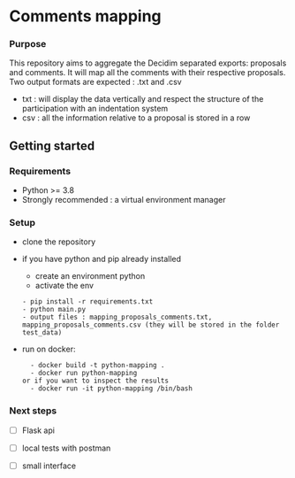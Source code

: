 # Comments mapping
### Purpose
This repository aims to aggregate the Decidim separated exports: proposals and comments. 
It will map all the comments with their respective proposals. 
Two output formats are expected : .txt and .csv 
- txt : will display the data vertically and respect the structure of the participation with an indentation system
- csv : all the information relative to a proposal is stored in a row

## Getting started 
### Requirements 
- Python >= 3.8
- Strongly recommended : a virtual environment manager

### Setup 
- clone the repository 
- if you have python and pip already installed 
    - create an environment python
    - activate the env
    ```
    - pip install -r requirements.txt
    - python main.py
    - output files : mapping_proposals_comments.txt, mapping_proposals_comments.csv (they will be stored in the folder test_data)
    ```
    
- run on docker:
  ```
    - docker build -t python-mapping .
    - docker run python-mapping
  or if you want to inspect the results
    - docker run -it python-mapping /bin/bash 
  ```
    
### Next steps 
- [ ] Flask api 
- [ ] local tests with postman
- [ ] small interface


